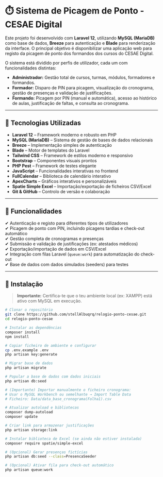 # ⏱️ Sistema de Picagem de Ponto - CESAE Digital

Este projeto foi desenvolvido com **Laravel 12**, utilizando **MySQL (MariaDB)** como base de dados, **Breeze** para autenticação e **Blade** para renderização da interface. O principal objetivo é disponibilizar uma aplicação web para registo da picagem de ponto dos formandos dos cursos do CESAE Digital.

O sistema está dividido por perfis de utilizador, cada um com funcionalidades distintas:
- **Administrador:** Gestão total de cursos, turmas, módulos, formadores e formandos.
- **Formador:** Disparo de PIN para picagem, visualização do cronograma, gestão de presenças e validação de justificações.
- **Formando:** Picagem por PIN (manual e automática), acesso ao histórico de aulas, justificação de faltas, e consulta ao cronograma.

---

## 🚀 Tecnologias Utilizadas

- **Laravel 12** – Framework moderno e robusto em PHP  
- **MySQL (MariaDB)** – Sistema de gestão de bases de dados relacionais  
- **Breeze** – Implementação simples de autenticação  
- **Blade** – Motor de templates do Laravel  
- **Tailwind CSS** – Framework de estilos moderno e responsivo  
- **Bootstrap** – Componentes visuais prontos  
- **PHP Pest** – Framework de testes elegante  
- **JavaScript** – Funcionalidades interativas no frontend  
- **FullCalendar** – Biblioteca de calendário interativo  
- **ApexCharts** – Gráficos interativos e personalizáveis  
- **Spatie Simple Excel** – Importação/exportação de ficheiros CSV/Excel  
- **Git & GitHub** – Controlo de versão e colaboração

---

## 🎯 Funcionalidades

✔ Autenticação e registo para diferentes tipos de utilizadores  
✔ Picagem de ponto com PIN, incluindo picagens tardias e check-out automático  
✔ Gestão completa de cronogramas e presenças  
✔ Submissão e validação de justificações (ex: atestados médicos)  
✔ Exportação/importação de dados em CSV/Excel  
✔ Integração com filas Laravel (`queue:work`) para automatização do check-out  
✔ Base de dados com dados simulados (seeders) para testes

---

## 🔧 Instalação

> **Importante:** Certifica-te que o teu ambiente local (ex: XAMPP) está ativo com MySQL em execução.

```bash
# Clonar o repositório
git clone https://github.com/stellAlbuqrq/relogio-ponto-cesae.git
cd relogio-ponto-cesae

# Instalar as dependências
composer install
npm install

# Copiar ficheiro de ambiente e configurar
cp .env.example .env
php artisan key:generate

# Migrar base de dados
php artisan migrate

# Popular a base de dados com dados iniciais
php artisan db:seed

# (Importante) Importar manualmente o ficheiro cronograma:
# Usar o MySQL Workbench ou semelhante → Import Table Data
# Ficheiro: Data/data_base_cronograma(Folha1).csv

# Atualizar autoload e bibliotecas
composer dump-autoload
composer update

# Criar link para armazenar justificações
php artisan storage:link

# Instalar biblioteca de Excel (se ainda não estiver instalada)
composer require spatie/simple-excel

# (Opcional) Gerar presenças fictícias
php artisan db:seed --class=PresencaSeeder

# (Opcional) Ativar fila para check-out automático
php artisan queue:work

